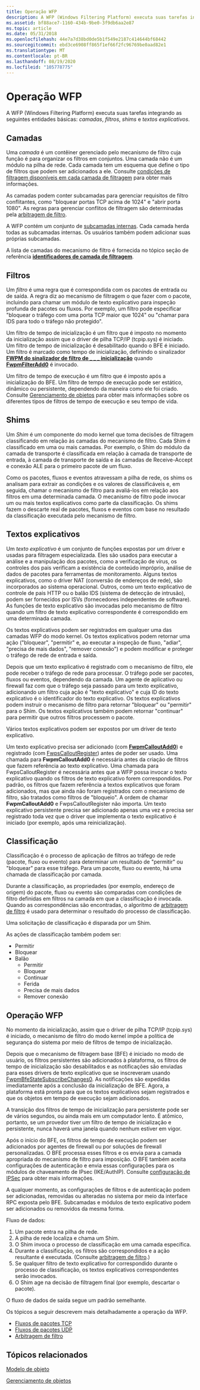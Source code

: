 ```yaml
---
title: Operação WFP
description: A WFP (Windows Filtering Platform) executa suas tarefas integrando as seguintes camadas, filtros, shims e textos explicativos básicos de entidades.
ms.assetid: bf88ace7-1160-434b-9be0-3f9db6aa2e87
ms.topic: article
ms.date: 05/31/2018
ms.openlocfilehash: 44e7a7d38bd0de5b1f549e2187c414644bf68442
ms.sourcegitcommit: ebd3ce6908ff865f1ef66f2fc96769be0aad82e1
ms.translationtype: MT
ms.contentlocale: pt-BR
ms.lasthandoff: 08/19/2020
ms.locfileid: "105778775"
---
```

# <a name="wfp-operation"></a>Operação WFP

A WFP (Windows Filtering Platform) executa suas tarefas integrando as seguintes entidades básicas: *camadas*, *filtros*, *shims* e *textos explicativos*.

## <a name="layers"></a>Camadas

Uma *camada* é um contêiner gerenciado pelo mecanismo de filtro cuja função é para organizar os filtros em conjuntos. Uma camada não é um módulo na pilha de rede. Cada camada tem um esquema que define o tipo de filtros que podem ser adicionados a ele. Consulte [condições de filtragem disponíveis em cada camada de filtragem](filtering-conditions-available-at-each-filtering-layer.md) para obter mais informações.

As camadas podem conter subcamadas para gerenciar requisitos de filtro conflitantes, como "bloquear portas TCP acima de 1024" e "abrir porta 1080". As regras para gerenciar conflitos de filtragem são determinadas pela [arbitragem de filtro](filter-arbitration.md).

A WFP contém um conjunto de [subcamadas internas](management-filtering-sublayer-identifiers.md). Cada camada herda todas as subcamadas internas. Os usuários também podem adicionar suas próprias subcamadas.

A lista de camadas do mecanismo de filtro é fornecida no tópico seção de referência [**identificadores de camada de filtragem**](management-filtering-layer-identifiers-.md).

## <a name="filters"></a>Filtros

Um *filtro* é uma regra que é correspondida com os pacotes de entrada ou de saída. A regra diz ao mecanismo de filtragem o que fazer com o pacote, incluindo para chamar um módulo de texto explicativo para inspeção profunda de pacotes ou fluxos. Por exemplo, um filtro pode especificar "bloquear o tráfego com uma porta TCP maior que 1024" ou "chamar para IDS para todo o tráfego não protegido".

Um filtro de tempo de inicialização é um filtro que é imposto no momento da inicialização assim que o driver de pilha TCP/IP (tcpip.sys) é iniciado. Um filtro de tempo de inicialização é desabilitado quando o BFE é iniciado. Um filtro é marcado como tempo de inicialização, definindo o sinalizador [**FWPM do sinalizador de filtro de \_ \_ \_ inicialização**](/windows/desktop/api/Fwpmtypes/ns-fwpmtypes-fwpm_filter0) quando [**FwpmFilterAdd0**](/windows/desktop/api/Fwpmu/nf-fwpmu-fwpmfilteradd0) é invocado.

Um filtro de tempo de execução é um filtro que é imposto após a inicialização do BFE. Um filtro de tempo de execução pode ser estático, dinâmico ou persistente, dependendo da maneira como ele foi criado. Consulte [Gerenciamento de objetos](object-management.md) para obter mais informações sobre os diferentes tipos de filtros de tempo de execução e seu tempo de vida.

## <a name="shims"></a>Shims

Um *Shim* é um componente do modo kernel que toma decisões de filtragem classificando em relação às camadas do mecanismo de filtro. Cada Shim é classificado em uma ou mais camadas. Por exemplo, o Shim do módulo da camada de transporte é classificada em relação à camada de transporte de entrada, à camada de transporte de saída e às camadas de Receive-Accept e conexão ALE para o primeiro pacote de um fluxo.

Como os pacotes, fluxos e eventos atravessam a pilha de rede, os shims os analisam para extrair as condições e os valores de classificáveis e, em seguida, chamar o mecanismo de filtro para avaliá-los em relação aos filtros em uma determinada camada. O mecanismo de filtro pode invocar um ou mais textos explicativos como parte da classificação. Os shims fazem o descarte real de pacotes, fluxos e eventos com base no resultado da classificação executada pelo mecanismo de filtro.

## <a name="callouts"></a>Textos explicativos

Um *texto explicativo* é um conjunto de funções expostas por um driver e usadas para filtragem especializada. Eles são usados para executar a análise e a manipulação dos pacotes, como a verificação de vírus, os controles dos pais verificam a existência de conteúdo impróprio, análise de dados de pacotes para ferramentas de monitoramento. Alguns textos explicativos, como o driver NAT (conversão de endereços de rede), são incorporados ao sistema operacional. Outros, como um texto explicativo de controle de pais HTTP ou o balão IDS (sistema de detecção de intrusão), podem ser fornecidos por ISVs (fornecedores independentes de software). As funções de texto explicativo são invocadas pelo mecanismo de filtro quando um filtro de texto explicativo correspondente é correspondido em uma determinada camada.

Os textos explicativos podem ser registrados em qualquer uma das camadas WFP do modo kernel. Os textos explicativos podem retornar uma ação ("bloquear", "permitir" e, ao executar a inspeção de fluxo, "adiar", "precisa de mais dados", "remover conexão") e podem modificar e proteger o tráfego de rede de entrada e saída.

Depois que um texto explicativo é registrado com o mecanismo de filtro, ele pode receber o tráfego de rede para processar. O tráfego pode ser pacotes, fluxos ou eventos, dependendo da camada. Um agente de aplicativo ou firewall faz com que o tráfego seja passado para um texto explicativo, adicionando um filtro cuja ação é "texto explicativo" e cuja ID do texto explicativo é o identificador do texto explicativo. Os textos explicativos podem instruir o mecanismo de filtro para retornar "bloquear" ou "permitir" para o Shim. Os textos explicativos também podem retornar "continuar" para permitir que outros filtros processem o pacote.

Vários textos explicativos podem ser expostos por um driver de texto explicativo.

Um texto explicativo precisa ser adicionado (com [**FwpmCalloutAdd0**](/windows/desktop/api/Fwpmu/nf-fwpmu-fwpmcalloutadd0)) e registrado (com [FwpsCalloutRegister](/windows-hardware/drivers/ddi/_netvista/)) antes de poder ser usado. Uma chamada para **FwpmCalloutAdd0** é necessária antes da criação de filtros que fazem referência ao texto explicativo. Uma chamada para FwpsCalloutRegister é necessária antes que a WFP possa invocar o texto explicativo quando os filtros de texto explicativo forem correspondidos. Por padrão, os filtros que fazem referência a textos explicativos que foram adicionados, mas que ainda não foram registrados com o mecanismo de filtro, são tratados como filtros de "bloqueio". A ordem de chamar **FwpmCalloutAdd0** e FwpsCalloutRegister não importa. Um texto explicativo persistente precisa ser adicionado apenas uma vez e precisa ser registrado toda vez que o driver que implementa o texto explicativo é iniciado (por exemplo, após uma reinicialização).

## <a name="classification"></a>Classificação

Classificação é o processo de aplicação de filtros ao tráfego de rede (pacote, fluxo ou evento) para determinar um resultado de "permitir" ou "bloquear" para esse tráfego. Para um pacote, fluxo ou evento, há uma chamada de classificação por camada.

Durante a classificação, as propriedades (por exemplo, endereço de origem) do pacote, fluxo ou evento são comparadas com condições de filtro definidas em filtros na camada em que a classificação é invocada. Quando as correspondências são encontradas, o algoritmo de [arbitragem de filtro](filter-arbitration.md) é usado para determinar o resultado do processo de classificação.

Uma solicitação de classificação é disparada por um Shim.

As ações de classificação também podem ser:

-   Permitir
-   Bloquear
-   Balão
    -   Permitir
    -   Bloquear
    -   Continuar
    -   Ferida
    -   Precisa de mais dados
    -   Remover conexão

## <a name="wfp-operation"></a>Operação WFP

No momento da inicialização, assim que o driver de pilha TCP/IP (tcpip.sys) é iniciado, o mecanismo de filtro do modo kernel impõe a política de segurança do sistema por meio de filtros de tempo de inicialização.

Depois que o mecanismo de filtragem base (BFE) é iniciado no modo de usuário, os filtros persistentes são adicionados à plataforma, os filtros de tempo de inicialização são desabilitados e as notificações são enviadas para esses drivers de texto explicativo que se inscreveram usando [FwpmBfeStateSubscribeChanges0](/windows-hardware/drivers/ddi/fwpmk/nf-fwpmk-fwpmbfestatesubscribechanges0). As notificações são expedidas imediatamente após a conclusão da inicialização de BFE. Agora, a plataforma está pronta para que os textos explicativos sejam registrados e que os objetos em tempo de execução sejam adicionados.

A transição dos filtros de tempo de inicialização para persistente pode ser de vários segundos, ou ainda mais em um computador lento. É atômico, portanto, se um provedor tiver um filtro de tempo de inicialização e persistente, nunca haverá uma janela quando nenhum estiver em vigor.

Após o início do BFE, os filtros de tempo de execução podem ser adicionados por agentes de firewall ou por soluções de firewall personalizadas. O BFE processa esses filtros e os envia para a camada apropriada do mecanismo de filtro para imposição. O BFE também aceita configurações de autenticação e envia essas configurações para os módulos de chaveamento de IPsec (IKE/AuthIP). Consulte [configuração de IPSec](ipsec-configuration.md) para obter mais informações.

A qualquer momento, as configurações de filtros e de autenticação podem ser adicionadas, removidas ou alteradas no sistema por meio da interface RPC exposta pelo BFE. Subcamadas e módulos de texto explicativo podem ser adicionados ou removidos da mesma forma.

Fluxo de dados:

1.  Um pacote entra na pilha de rede.
2.  A pilha de rede localiza e chama um Shim.
3.  O Shim invoca o processo de classificação em uma camada específica.
4.  Durante a classificação, os filtros são correspondidos e a ação resultante é executada. (Consulte [arbitragem de filtro](filter-arbitration.md).)
5.  Se qualquer filtro de texto explicativo for correspondido durante o processo de classificação, os textos explicativos correspondentes serão invocados.
6.  O Shim age na decisão de filtragem final (por exemplo, descartar o pacote).

O fluxo de dados de saída segue um padrão semelhante.

Os tópicos a seguir descrevem mais detalhadamente a operação da WFP.

-   [Fluxos de pacotes TCP](tcp-packet-flows.md)
-   [Fluxos de pacotes UDP](udp-packet-flows.md)
-   [Arbitragem de filtro](filter-arbitration.md)

## <a name="related-topics"></a>Tópicos relacionados

<dl> <dt>

[Modelo de objeto](object-model.md)
</dt> <dt>

[Gerenciamento de objetos](object-management.md)
</dt> </dl>

 

 